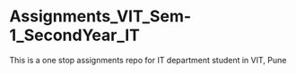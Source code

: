 # Assignments_VIT_Sem-1_SecondYear_IT
This is a one stop assignments repo for IT department student in VIT, Pune 
